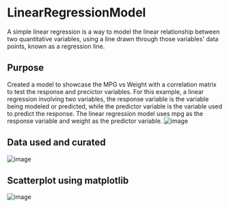 # LinearRegressionModel
A simple linear regression is a way to model the linear relationship between two quantitative variables, using a line drawn through those variables' data points, known as a regression line.

## Purpose
Created a model to showcase the MPG vs Weight with a correlation matrix to test the response and precictor variables. For this example, 
a linear regression involving two variables, the response variable is the variable being modeled or predicted, while the predictor variable is 
the variable used to predict the response. The linear regression model uses mpg as the response variable and weight as the predictor variable.
![image](https://user-images.githubusercontent.com/75659218/195256433-8af6af0c-d00a-48db-9be8-cda0908ee4c6.png)
##
##
## Data used and curated
![image](https://user-images.githubusercontent.com/75659218/195256508-1b68d0e0-949c-4c4d-b6f3-3c365cab0f1e.png)
##
##
## Scatterplot using matplotlib
![image](https://user-images.githubusercontent.com/75659218/195256575-6902c04f-2567-483b-83a1-a109141c9ce1.png)
